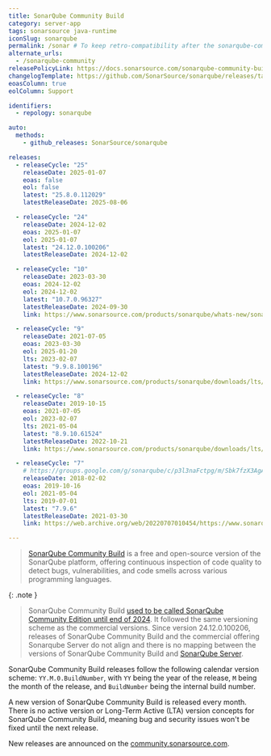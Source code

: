 ```yaml
---
title: SonarQube Community Build
category: server-app
tags: sonarsource java-runtime
iconSlug: sonarqube
permalink: /sonar # To keep retro-compatibility after the sonarqube-community / sonarqube-server split.
alternate_urls:
  - /sonarqube-community
releasePolicyLink: https://docs.sonarsource.com/sonarqube-community-build/server-upgrade-and-maintenance/upgrade/release-cycle-model/
changelogTemplate: https://github.com/SonarSource/sonarqube/releases/tag/__LATEST__
eoasColumn: true
eolColumn: Support

identifiers:
  - repology: sonarqube

auto:
  methods:
    - github_releases: SonarSource/sonarqube

releases:
  - releaseCycle: "25"
    releaseDate: 2025-01-07
    eoas: false
    eol: false
    latest: "25.8.0.112029"
    latestReleaseDate: 2025-08-06

  - releaseCycle: "24"
    releaseDate: 2024-12-02
    eoas: 2025-01-07
    eol: 2025-01-07
    latest: "24.12.0.100206"
    latestReleaseDate: 2024-12-02

  - releaseCycle: "10"
    releaseDate: 2023-03-30
    eoas: 2024-12-02
    eol: 2024-12-02
    latest: "10.7.0.96327"
    latestReleaseDate: 2024-09-30
    link: https://www.sonarsource.com/products/sonarqube/whats-new/sonarqube-10-0/

  - releaseCycle: "9"
    releaseDate: 2021-07-05
    eoas: 2023-03-30
    eol: 2025-01-20
    lts: 2023-02-07
    latest: "9.9.8.100196"
    latestReleaseDate: 2024-12-02
    link: https://www.sonarsource.com/products/sonarqube/downloads/lts/9-9-lts/

  - releaseCycle: "8"
    releaseDate: 2019-10-15
    eoas: 2021-07-05
    eol: 2023-02-07
    lts: 2021-05-04
    latest: "8.9.10.61524"
    latestReleaseDate: 2022-10-21
    link: https://www.sonarsource.com/products/sonarqube/downloads/lts/8-9-lts/

  - releaseCycle: "7"
    # https://groups.google.com/g/sonarqube/c/p3l3naFctpg/m/Sbk7fzX3AgAJ
    releaseDate: 2018-02-02
    eoas: 2019-10-16
    eol: 2021-05-04
    lts: 2019-07-01
    latest: "7.9.6"
    latestReleaseDate: 2021-03-30
    link: https://web.archive.org/web/20220707010454/https://www.sonarqube.org/sonarqube-7-9-lts/

---
```


> [SonarQube Community Build](https://www.sonarsource.com/open-source-editions/sonarqube-community-edition/) is a free and open-source version of the SonarQube platform,
> offering continuous inspection of code quality to detect bugs, vulnerabilities, and code smells across various programming languages.

{: .note }

> SonarQube Community Build [used to be called SonarQube Community Edition until end of 2024](https://community.sonarsource.com/t/updates-to-sonar-s-community-functionality/130732).
> It followed the same versioning scheme as the commercial versions.
> Since version 24.12.0.100206, releases of SonarQube Community Build and the commercial offering Sonarqube Server do not align
> and there is no mapping between the versions of SonarQube Community Build and [SonarQube Server](/sonarqube-server).

SonarQube Community Build releases follow the following calendar version scheme: `YY.M.0.BuildNumber`,
with `YY` being the year of the release, `M` being the month of the release, and `BuildNumber` being the internal build number.

A new version of SonarQube Community Build is released every month.
There is no active version or Long-Term Active (LTA) version concepts for SonarQube Community Build,
meaning bug and security issues won't be fixed until the next release.

New releases are announced on the [community.sonarsource.com](https://community.sonarsource.com/c/sq/releases/24).
